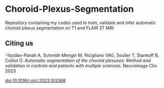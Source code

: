 # Choroid-Plexus-Segmentation
Repository containing my codes used to train, validate and infer automatic choroid plexus segmentation on T1 and FLAIR 3T MRI

## Citing us
-Yazdan-Panah A, Schmidt-Mengin M, Ricigliano VAG, Soulier T, Stankoff B, Colliot O. *Automatic segmentation of the choroid plexuses: Method and validation in controls and patients with multiple sclerosis.* Neuroimage Clin. 2023

[doi:10.1016/j.nicl.2023.103368](https://doi.org/10.1016/j.nicl.2023.103368)
